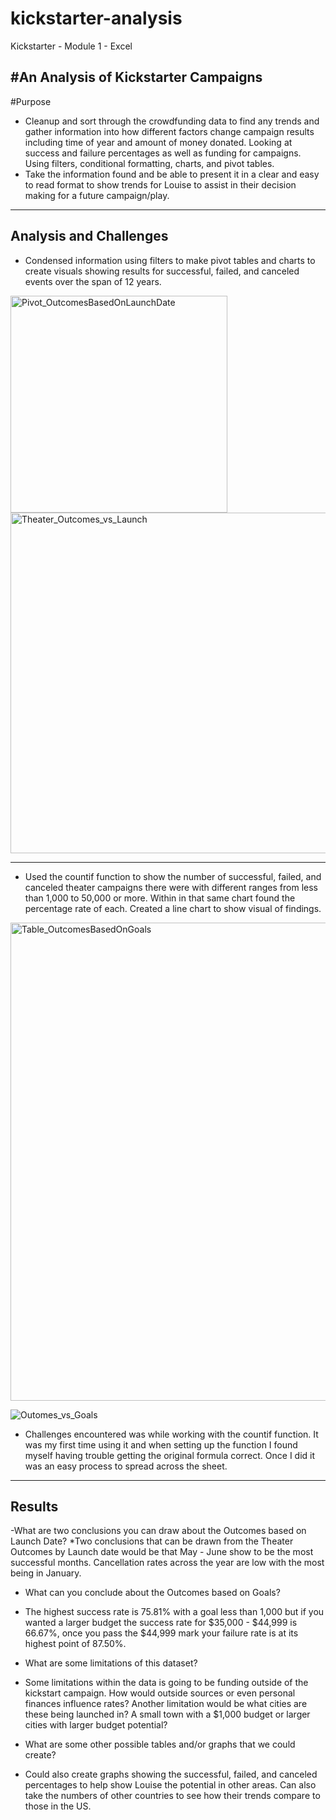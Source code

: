 # kickstarter-analysis
Kickstarter - Module 1 - Excel

#An Analysis of Kickstarter Campaigns
---
#Purpose
* Cleanup and sort through the crowdfunding data to find any trends and gather information into how different factors change campaign results including time of year and amount of money donated. Looking at success and failure percentages as well as funding for campaigns. Using filters, conditional formatting, charts, and pivot tables.
* Take the information found and be able to present it in a clear and easy to read format to show trends for Louise to assist in their decision making for a future campaign/play.
---
## Analysis and Challenges

* Condensed information using filters to make pivot tables and charts to create visuals showing results for successful, failed, and canceled events over the span of 12 years.

<img width="347" alt="Pivot_OutcomesBasedOnLaunchDate" src="https://user-images.githubusercontent.com/96508478/155648031-99e19a5e-33ae-44d1-9d91-8f0def9ff820.png">

<img width="545" alt="Theater_Outcomes_vs_Launch" src="https://user-images.githubusercontent.com/96508478/155648103-c0e9de44-6c02-4294-b1ff-06d6f9ffb048.png">

---

* Used the countif function to show the number of successful, failed, and canceled theater campaigns there were with different ranges from less than 1,000 to 50,000 or more. Within in that same chart found the percentage rate of each. Created a line chart to show visual of findings. 

<img width="765" alt="Table_OutcomesBasedOnGoals" src="https://user-images.githubusercontent.com/96508478/155648155-c877eb24-7072-4a0d-be63-3fc5e0d37f46.png">


![Outomes_vs_Goals](https://user-images.githubusercontent.com/96508478/155648174-6330afbf-6d6c-458e-8a91-228975ce4190.png)


* Challenges encountered was while working with the countif function. It was my first time using it and when setting up the function I found myself having trouble getting the original formula correct. Once I did it was an easy process to spread across the sheet. 

---

## Results

-What are two conclusions you can draw about the Outcomes based on Launch Date?
*Two conclusions that can be drawn from the Theater Outcomes by Launch date would be that May - June show to be the most successful months. Cancellation rates across the year are low with the most being in January.


- What can you conclude about the Outcomes based on Goals?
* The highest success rate is 75.81% with a goal less than 1,000 but if you wanted a larger budget the success rate for $35,000 - $44,999 is 66.67%, once you pass the $44,999 mark your failure rate is at its highest point of 87.50%.

- What are some limitations of this dataset?
* Some limitations within the data is going to be funding outside of the kickstart campaign. How would outside sources or even personal finances influence rates? Another limitation would be what cities are these being launched in? A small town with a $1,000 budget or larger cities with larger budget potential?

- What are some other possible tables and/or graphs that we could create?
* Could also create graphs showing the successful, failed, and canceled percentages to help show Louise the potential in other areas. Can also take the numbers of other countries to see how their trends compare to those in the US.



